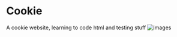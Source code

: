 # Cookie
A cookie website, learning to code html and testing stuff
![images](https://user-images.githubusercontent.com/109315798/221778767-4c4f3fed-7cf4-42ba-bb96-35a45da88166.jpeg)
